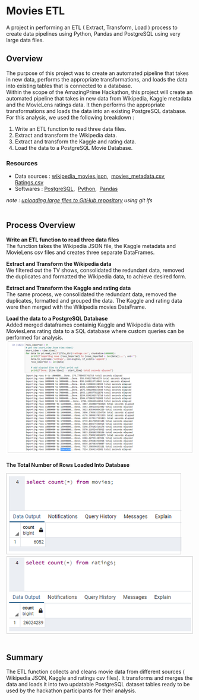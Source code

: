 # Movies ETL
A project in performing an ETL ( Extract, Transform, Load ) process to create data pipelines using Python, Pandas and PostgreSQL using very large data files.

## Overview
The purpose of this project was to create an automated pipeline that takes in new data, performs the appropriate transformations, and loads the data into existing tables that is connected to a database.<br/>
Within the scope of the AmazingPrime Hackathon, this project will create an automated pipeline that takes in new data from Wikipedia, Kaggle metadata and the MovieLens ratings data. It then performs the appropriate transformations and loads the data into an existing PostgreSQL database.<br/>
For this analysis, we used the following breakdown :
  1. Write an ETL function to read three data files.
  2. Extract and transform the Wikipedia data.
  3. Extract and transform the Kaggle and rating data.
  4. Load the data to a PostgreSQL Movie Database.


### Resources
  - Data sources : [wikipedia_movies.json](Resources/wikipedia-movies.json),&nbsp; [movies_metadata.csv](Resources/movies_metadata.csv),&nbsp; [Ratings.csv](https://www.kaggle.com/datasets/rounakbanik/the-movies-dataset?select=ratings.csv)
  - Softwares : [PostgreSQL](https://www.enterprisedb.com/downloads/postgres-postgresql-downloads),&nbsp; [Python](https://www.python.org/downloads/windows/),&nbsp;  [Pandas](https://www.anaconda.com/products/distribution)

*note : [uploading large files to GitHub repository](https://medium.com/linkit-intecs/how-to-upload-large-files-to-github-repository-2b1e03723d2) using git lfs* 
<br/>
<br/>
## Process Overview
**Write an ETL function to read three data files** <br/>
The function takes the Wikipedia JSON file, the Kaggle metadata and MovieLens csv files and creates three separate DataFrames. <br/>

**Extract and Transform the Wikipedia data** <br/>
We filtered out the TV shows, consolidated the redundant data, removed the duplicates and formatted the Wikipedia data, to achieve desired form.<br/>

**Extract and Transform the Kaggle and rating data** <br/>
The same process, we consolidated the redundant data, removed the duplicates, formatted and grouped the data. The Kaggle and rating data were then merged with the Wikipedia movies DataFrame.
<br/>

**Load the data to a PostgreSQL Database** <br/>
Added merged dataframes containig Kaggle and Wikipedia data with MoviesLens rating data to a SQL database where custom queries can be performed for analysis.
<br/>
![loads.png](Resources/loads.png)
<br/>
<br/>
**The Total Number of Rows Loaded Into Database** <br/>

![movies_query.png](Resources/movies_query.png)
<br/>
![ratings_query.png](Resources/ratings_query.png)
<br/>
<br/>

## Summary
The ETL function collects and cleans movie data from different sources ( Wikipedia JSON, Kaggle and ratings csv files). It transforms and merges the data and loads it into two updatable PostgreSQL dataset tables ready to be used by the hackathon participants for their analysis.<br/>

<br/>

